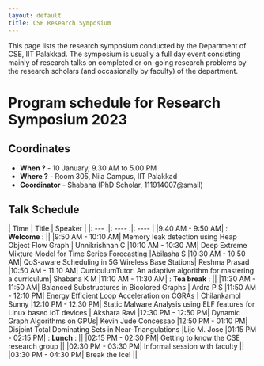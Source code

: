 ```yaml
---
layout: default
title: CSE Research Symposium 
---
```


This page lists the research symposium conducted by the Department of CSE, IIT Palakkad.
The symposium is usually a full day event consisting mainly of research talks
on completed or on-going research problems by the research scholars (and occasionally by faculty) of the
department.

# Program schedule for Research Symposium 2023

## Coordinates
* **When ?** - 10 January, 9.30 AM to 5.00 PM
* **Where ?** - Room 305, Nila Campus, IIT Palakkad
* **Coordinator** - Shabana (PhD Scholar, 111914007@smail)

##  Talk Schedule 

| Time | Title | Speaker |
|: --- :|: ---- :|: ---- |
|9:40  AM  - 9:50 AM|	: **Welcome** : ||
|9:50  AM  - 10:10 AM|	Memory leak detection using Heap Object Flow Graph | Unnikrishnan C
|10:10 AM  - 10:30 AM|	Deep Extreme Mixture Model for Time Series Forecasting |Abilasha S
|10:30 AM  - 10:50 AM|	QoS-aware Scheduling in 5G Wireless Base Stations| Reshma Prasad
|10:50 AM  - 11:10 AM|	CurriculumTutor: An adaptive algorithm for mastering a curriculum| Shabana K M
|11:10 AM  - 11:30 AM|	: **Tea break** : ||
|11:30 AM  - 11:50 AM|	Balanced Substructures in Bicolored Graphs | Ardra P S
|11:50 AM  - 12:10 PM|	Energy Efficient Loop Acceleration on CGRAs | Chilankamol Sunny
|12:10 PM  - 12:30 PM|	Static Malware Analysis using ELF features for Linux based IoT devices | Akshara Ravi
|12:30 PM  - 12:50 PM|	Dynamic Graph Algorithms on GPUs|  			Kevin Jude Concessao
|12:50 PM  - 01:10 PM|	Disjoint Total Dominating Sets in Near-Triangulations |Lijo M. Jose
|01:15 PM  - 02:15 PM|	: **Lunch** : ||
|02:15 PM  - 02:30 PM|	Getting to know the CSE research group ||
|02:30 PM  - 03:30 PM|	Informal session with faculty ||
|03:30 PM  - 04:30 PM|	Break the Ice! ||

